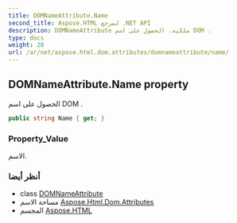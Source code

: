 ```yaml
---
title: DOMNameAttribute.Name
second_title: Aspose.HTML لمرجع .NET API
description: DOMNameAttribute ملكية. الحصول على اسم DOM .
type: docs
weight: 20
url: /ar/net/aspose.html.dom.attributes/domnameattribute/name/
---
```

## DOMNameAttribute.Name property

الحصول على اسم DOM .

```csharp
public string Name { get; }
```

### Property_Value

الاسم.

### أنظر أيضا

* class [DOMNameAttribute](../)
* مساحة الاسم [Aspose.Html.Dom.Attributes](../../domnameattribute/)
* المجسم [Aspose.HTML](../../../)


